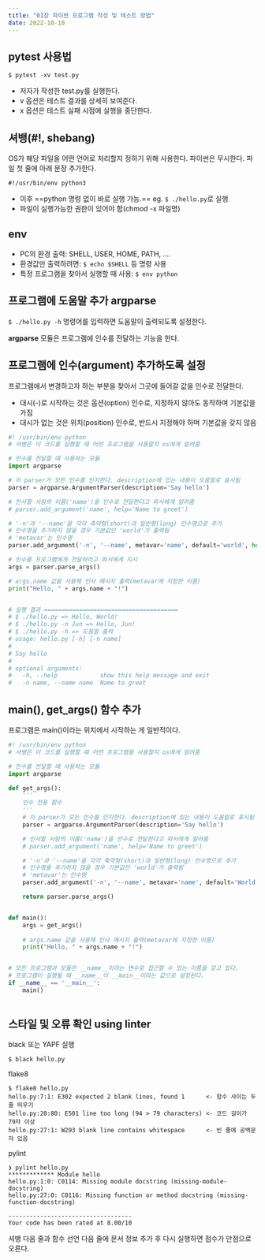 ```yaml
---
title: "01장 파이썬 프로그램 작성 및 테스트 방법"
date: 2022-10-10
---
```


## pytest 사용법

`$ pytest -xv test.py`

- 저자가 작성한 test.py를 실행한다.
- v 옵션은 테스트 결과를 상세히 보여준다.
- x 옵션은 테스트 실패 시점에 실행을 중단한다. 


## 셔뱅(#!, shebang)

OS가 해당 파일을 어떤 언어로 처리할지 정하기 위해 사용한다. 파이썬은 무시한다. 파일 첫 줄에 아래 문장 추가한다.

`#!/usr/bin/env python3`

- 이후 ==python 명령 없이 바로 실행 가능.== eg. `$ ./hello.py`로 실행 
- 파일이 실행가능한 권한이 있어야 함(chmod -x 파일명)  


## env

- PC의 환경 출력: SHELL, USER, HOME, PATH, ....
- 환경값만 출력하려면: `$ echo $SHELL` 등 명령 사용
- 특정 프로그램을 찾아서 실행할 때 사용: `$ env python`


## 프로그램에 도움말 추가 argparse

`$ ./hello.py -h` 명령어를 입력하면 도움말이 출력되도록 설정한다.

**argparse** 모듈은 프로그램에 인수를 전달하는 기능을 한다.



## 프로그램에 인수(argument) 추가하도록 설정

프로그램에서 변경하고자 하는 부분을 찾아서 그곳에 들어갈 값을 인수로 전달한다. 

- 대시(-)로 시작하는 것은 옵션(option) 인수로, 지정하지 않아도 동작하며 기본값을 가짐
- 대시가 없는 것은 위치(position) 인수로, 반드시 지정해야 하며 기본값을 갖지 않음

```python
#! /usr/bin/env python
# 셔뱅은 이 코드를 실행할 때 어떤 프로그램을 사용할지 os에게 알려줌

# 인수를 전달할 때 사용하는 모듈
import argparse

# 이 parser가 모든 인수를 인지한다. description에 있는 내용이 도움말로 표시됨
parser = argparse.ArgumentParser(description='Say hello')

# 인사할 사람의 이름('name')을 인수로 전달한다고 파서에게 알려줌
# parser.add_argument('name', help='Name to greet')

# '-n'과 '--name'을 각각 축약형(short)과 일반형(long) 인수명으로 추가
# 인수명을 추가하지 않을 경우 기본값인 'world'가 출력됨
# 'metavar'는 인수명
parser.add_argument('-n', '--name', metavar='name', default='world', help='Name to greet')

# 인수를 프로그램에게 전달하라고 파서에게 지시
args = parser.parse_args()

# args.name 값을 사용해 인사 메시지 출력(metavar에 지정한 이름)
print("Hello, " + args.name + "!")


# 실행 결과 ======================================
# $ ./hello.py => Hello, World!
# $ ./hello.py -n Jun => Hello, Jun!
# $ ./hello.py -h => 도움말 출력
# usage: hello.py [-h] [-n name]
#
# Say hello
#
# optional arguments:
#   -h, --help            show this help message and exit
#   -n name, --name name  Name to greet

```


## main(), get_args() 함수 추가

프로그램은 main()이라는 위치에서 시작하는 게 일반적이다.

```python
#! /usr/bin/env python
# 셔뱅은 이 코드를 실행할 때 어떤 프로그램을 사용할지 os에게 알려줌

# 인수를 전달할 때 사용하는 모듈
import argparse

def get_args():
    '''
    인수 전용 함수
    '''
    # 이 parser가 모든 인수를 인지한다. description에 있는 내용이 도움말로 표시됨
    parser = argparse.ArgumentParser(description='Say hello')

    # 인사할 사람의 이름('name')을 인수로 전달한다고 파서에게 알려줌
    # parser.add_argument('name', help='Name to greet')

    # '-n'과 '--name'을 각각 축약형(short)과 일반형(long) 인수명으로 추가
    # 인수명을 추가하지 않을 경우 기본값인 'world'가 출력됨
    # 'metavar'는 인수명
    parser.add_argument('-n', '--name', metavar='name', default='World', help='Name to greet')

    return parser.parse_args()


def main():
    args = get_args()
    
    # args.name 값을 사용해 인사 메시지 출력(metavar에 지정한 이름)
    print("Hello, " + args.name + "!")


# 모든 프로그램과 모듈은 __name__이라는 변수로 접근할 수 있는 이름을 갖고 있다.
# 프로그램이 실행될 때 __name__이 __main__이라는 값으로 설정된다.
if __name__ == '__main__':
    main()
    
```


## 스타일 및 오류 확인 using linter

black 또는 YAPF 실행

`$ black hello.py`

flake8

```
$ flake8 hello.py
hello.py:7:1: E302 expected 2 blank lines, found 1      <- 함수 사이는 두 줄 띄우기
hello.py:20:80: E501 line too long (94 > 79 characters) <- 코드 길이가 79자 이상
hello.py:27:1: W293 blank line contains whitespace      <- 빈 줄에 공백문자 있음
```

pylint

```
❯ pylint hello.py
************* Module hello
hello.py:1:0: C0114: Missing module docstring (missing-module-docstring)
hello.py:27:0: C0116: Missing function or method docstring (missing-function-docstring)

-----------------------------------
Your code has been rated at 8.00/10
```

셔뱅 다음 줄과 함수 선언 다음 줄에 문서 정보 추가 후 다시 실행하면 점수가 만점으로 오른다.

